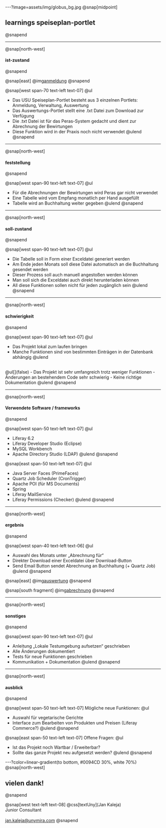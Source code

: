 ---?image=assets/img/globus_bg.jpg
@snap[midpoint]
## learnings speiseplan-portlet
@snapend

---
@snap[north-west]
#### ist-zustand
@snapend

@snap[east]
@img[anmeldung](assets/img/anmeldung.png)
@snapend

@snap[west span-70 text-left text-07]
@ul[](false)
- Das USU Speiseplan-Portlet besteht aus 3 einzelnen Portlets: Anmeldung, Verwaltung, Auswertung
- Das Auswertungs-Portlet stellt eine .txt Datei zum Download zur Verfügung
- Die .txt Datei ist für das Peras-System gedacht und dient zur Abrechnung der Bewirtungen
- Diese Funktion wird in der Praxis noch nicht verwendet
@ulend
@snapend

---
@snap[north-west]
#### feststellung
@snapend

@snap[west span-90 text-left text-07]
@ul[](false)
- Für die Abrechnungen der Bewirtungen wird Peras gar nicht verwendet
- Eine Tabelle wird vom Empfang monatlich per Hand ausgefüllt
- Tabelle wird an Buchhaltung weiter gegeben
@ulend
@snapend

---
@snap[north-west]
#### soll-zustand
@snapend

@snap[west span-90 text-left text-07]
@ul[](false)
- Die Tabelle soll in Form einer Exceldatei generiert werden
- Am Ende jeden Monats soll diese Datei automatisch an die Buchhaltung gesendet werden
- Dieser Prozess soll auch manuell angestoßen werden können
- Man soll sich die Exceldatei auch direkt herunterladen können
- All diese Funktionen sollen nicht für jeden zugänglich sein
@ulend
@snapend

---
@snap[north-west]
#### schwierigkeit
@snapend

@snap[west span-90 text-left text-07]
@ul[](false)
- Das Projekt lokal zum laufen bringen
- Manche Funktionen sind von bestimmten Einträgen in der Datenbank abhängig
@ulend
<br>
@ul[](false)
- Das Projekt ist sehr umfangreich trotz weniger Funktionen
- Änderungen an bestehendem Code sehr schwierig
- Keine richtige Dokumentation
@ulend
@snapend

---
@snap[north-west]
#### Verwendete Software / frameworks
@snapend

@snap[west span-50 text-left text-07]
@ul[](false)
- Liferay 6.2
- Liferay Developer Studio (Eclipse)
- MySQL Workbench
- Apache Directory Studio (LDAP)
@ulend
@snapend

@snap[east span-50 text-left text-07]
@ul[](false)
- Java Server Faces (PrimeFaces)
- Quartz Job Scheduler (CronTrigger)
- Apache POI (für MS Documents)
- Spring
- Liferay MailService
- Liferay Permissions (Checker)
@ulend
@snapend

---
@snap[north-west]
#### ergebnis
@snapend

@snap[west span-40 text-left text-06]
@ul[](false)
- Auswahl des Monats unter „Abrechnung für“
- Direkter Download einer Exceldatei über Download-Button
- Send Email Button sendet Abrechnung an Buchhaltung (+ Quartz Job)
@ulend
@snapend

@snap[east]
@img[auswertung](assets/img/auswertung.png)
@snapend

@snap[south fragment]
@img[abrechnung](assets/img/abrechnung.png)
@snapend

---
@snap[north-west]
#### sonstiges
@snapend

@snap[west span-90 text-left text-07]
@ul[](false)
- Anleitung „Lokale Testumgebung aufsetzen“ geschrieben
- Alle Änderungen dokumentiert
- Tests für neue Funktionen geschrieben
- Kommunikation + Dokumentation
@ulend
@snapend

---
@snap[north-west]
#### ausblick
@snapend

@snap[west span-50 text-left text-07]
Mögliche neue Funktionen:
@ul[](false)
- Auswahl für vegetarische Gerichte
- Interface zum Bearbeiten von Produkten und Preisen (Liferay Commerce?)
@ulend
@snapend

@snap[east span-50 text-left text-07]
Offene Fragen:
@ul[](false)
- Ist das Projekt noch Wartbar / Erweiterbar?
- Sollte das ganze Projekt neu aufgesetzt werden?
@ulend
@snapend

---?color=linear-gradient(to bottom, #0094CD 30%, white 70%)
@snap[north-west]
## vielen dank!
@snapend

@snap[west text-left text-08]
@css[textUny](Jan Kaleja)<br>
Junior Consultant<br>
<br>
jan.kaleja@unymira.com
@snapend
